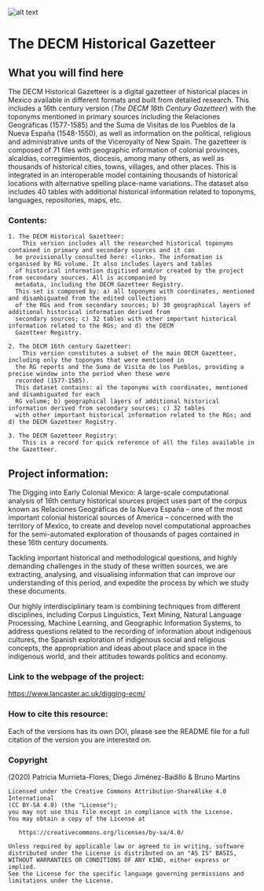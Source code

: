 ![alt text](https://www.lancaster.ac.uk/digging-ecm/wp-content/uploads/2018/04/Logo-sticky-header-345.png  "Digging into Early Colonial Mexico Logo")
# The DECM Historical Gazetteer

## What you will find here
The DECM Historical Gazetteer is a digital gazetteer of historical places in Mexico available in different formats and built from detailed research. This includes a 16th century version (*The DECM 16th Century Gazetteer*) with the toponyms mentioned in primary sources including the Relaciones Geográficas (1577-1585) and the Suma de Visitas de los Pueblos de la Nueva España (1548-1550), as well as information on the political, religious and administrative units of the Viceroyalty of New Spain. 
The gazetteer is composed of 71 files with geographic information of colonial provinces, alcaldias, corregimientos, diocesis, among many others, as well as thousands of historical cities, towns, villages, and other places. This is integrated in an interoperable model containing thousands of historical locations with alternative spelling place-name variations. The dataset also includes 40 tables with additional historical information related to toponyms, languages, repositories, maps, etc.

### Contents:
``` 
1. The DECM Historical Gazetteer: 
	This version includes all the researched historical toponyms contained in primary and secondary sources and it can 
  be provisionally consulted here: <link>. The information is organised by RG volume. It also includes layers and tables 
  of historical information digitised and/or created by the project from secondary sources. All is accompanied by 
  metadata, including the DECM Gazetteer Registry. 
  This set is composed by: a) all toponyms with coordinates, mentioned and disambiguated from the edited collections 
  of the RGs and from secondary sources; b) 30 geographical layers of additional historical information derived from 
  secondary sources; c) 32 tables with other important historical information related to the RGs; and d) the DECM 
  Gazetteer Registry.
  
2. The DECM 16th century Gazetteer:
	This version constitutes a subset of the main DECM Gazetteer, including only the toponyms that were mentioned in 
  the RG reports and the Suma de Visita de los Pueblos, providing a precise window into the period when these were 
  recorded (1577-1585). 
  This dataset contains: a) the toponyms with coordinates, mentioned and disambiguated for each 
  RG volume; b) geographical layers of additional historical information derived from secondary sources; c) 32 tables 
  with other important historical information related to the RGs; and d) the DECM Gazetteer Registry. 

3. The DECM Gazetteer Registry:
	This is a record for quick reference of all the files available in the Gazetteer.

``` 

## Project information: 
The Digging into Early Colonial Mexico: A large-scale computational analysis of 16th century historical sources project uses part of the corpus known as Relaciones Geográficas de la Nueva España – one of the most important colonial historical sources of America – concerned with the territory of Mexico, to create and develop novel computational approaches for the semi-automated exploration of thousands of pages contained in these 16th century documents.

Tackling important historical and methodological questions, and highly demanding challenges in the study of these written sources, we are extracting, analysing, and visualising information that can improve our understanding of this period, and expedite the process by which we study these documents.

Our highly interdisciplinary team is combining techniques from different disciplines, including Corpus Linguistics, Text Mining, Natural Language Processing, Machine Learning, and Geographic Information Systems, to address questions related to the recording of information about indigenous cultures, the Spanish exploration of indigenous social and religious concepts, the appropriation and ideas about place and space in the indigenous world, and their attitudes towards politics and economy. 

### Link to the webpage of the project: 
https://www.lancaster.ac.uk/digging-ecm/

### How to cite this resource: 
Each of the versions has its own DOI, please see the README file for a full citation of the version you are interested on.

### Copyright
(2020) Patricia Murrieta-Flores, Diego Jiménez-Badillo & Bruno Martins
``` 
Licensed under the Creative Commons Attribution-ShareAlike 4.0 International 
(CC BY-SA 4.0) (the "License");
you may not use this file except in compliance with the License.
You may obtain a copy of the License at

   https://creativecommons.org/licenses/by-sa/4.0/

Unless required by applicable law or agreed to in writing, software
distributed under the License is distributed on an "AS IS" BASIS,
WITHOUT WARRANTIES OR CONDITIONS OF ANY KIND, either express or implied.
See the License for the specific language governing permissions and
limitations under the License.
``` 


